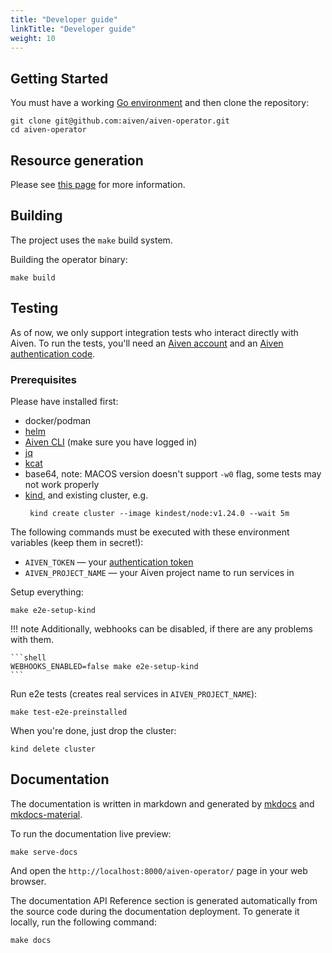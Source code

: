 ```yaml
---
title: "Developer guide"
linkTitle: "Developer guide"
weight: 10
---
```


## Getting Started

You must have a working [Go environment](https://golang.org/doc/install) and then clone the repository:

```shell
git clone git@github.com:aiven/aiven-operator.git
cd aiven-operator
```

## Resource generation

Please see [this page](resource-generation.md) for more information.

## Building

The project uses the `make` build system.

Building the operator binary:

```shell
make build
```

## Testing

As of now, we only support integration tests who interact directly with Aiven. To run the tests, you'll need
an [Aiven account](https://console.aiven.io/signup?utm_source=github&utm_medium=organic&utm_campaign=k8s-operator&utm_content=signup)
and an [Aiven authentication code](https://help.aiven.io/en/articles/2059201-authentication-tokens).

### Prerequisites

Please have installed first:

- docker/podman
- [helm](https://helm.sh/)
- [Aiven CLI](https://docs.aiven.io/docs/tools/cli) (make sure you have logged in)
- [jq](https://stedolan.github.io/jq/)
- [kcat](https://github.com/edenhill/kcat)
- base64, note: MACOS version doesn't support `-w0` flag, some tests may not work properly
- [kind](https://kind.sigs.k8s.io/), and existing cluster, e.g.
    ```shell
     kind create cluster --image kindest/node:v1.24.0 --wait 5m
    ```

The following commands must be executed with these environment variables (keep them in secret!):

- `AIVEN_TOKEN` — your [authentication token](https://docs.aiven.io/docs/platform/howto/create_authentication_token)
- `AIVEN_PROJECT_NAME` — your Aiven project name to run services in

Setup everything:

```shell
make e2e-setup-kind
```

!!! note
    Additionally, webhooks can be disabled,
    if there are any problems with them.

    ```shell
    WEBHOOKS_ENABLED=false make e2e-setup-kind
    ```

Run e2e tests (creates real services in `AIVEN_PROJECT_NAME`):

```shell
make test-e2e-preinstalled
```

When you're done, just drop the cluster:

```shell
kind delete cluster
```

## Documentation

The documentation is written in markdown and generated by [mkdocs](https://www.mkdocs.org/)
and [mkdocs-material](https://squidfunk.github.io/mkdocs-material/).

To run the documentation live preview:

```shell
make serve-docs
```

And open the `http://localhost:8000/aiven-operator/` page in your web browser.

The documentation API Reference section is generated automatically from
the source code during the documentation deployment. To generate it locally, run the following command:

```shell
make docs
```
